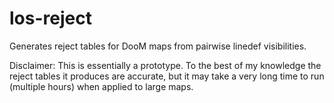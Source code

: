 # los-reject
Generates reject tables for DooM maps from pairwise linedef visibilities.

Disclaimer: This is essentially a prototype. To the best of my knowledge the reject tables it produces are accurate, but it may take a very long time to run (multiple hours) when applied to large maps.
